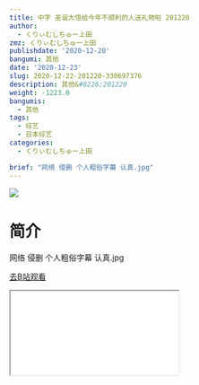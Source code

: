 ```yaml
---
title: 中字 圣诞大悟给今年不顺利的人送礼物啦 201220
author:
  - くりぃむしちゅー上田
zmz: くりぃむしちゅー上田
publishdate: '2020-12-20'
bangumi: 其他
date: '2020-12-23'
slug: 2020-12-22-201220-330697376
description: 其他&#8226;201220
weight: -1223.0
bangumis:
  - 其他
tags:
  - 综艺
  - 日本综艺
categories:
  - くりぃむしちゅー上田

brief: "网络 侵删 个人粗俗字幕 认真.jpg"
---
```

![](https://raw.githubusercontent.com/tcgriffith/owaraisite/master/static/tmpimg/c9d5b0c744feefb2f393c7a8235c4fbee90c9b97.jpg.480.jpg)
# 简介  
网络
侵删 个人粗俗字幕
认真.jpg  

[去B站观看](https://www.bilibili.com/video/av330697376/)
<div class ="resp-container"><iframe class="testiframe" src="//player.bilibili.com/player.html?aid=330697376"", scrolling="no", allowfullscreen="true" > </iframe></div> 
